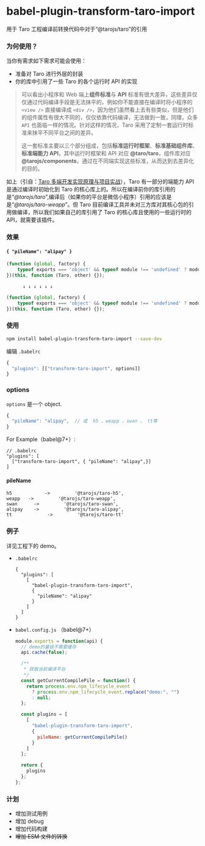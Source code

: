 # babel-plugin-transform-taro-import

用于 Taro 工程编译前转换代码中对于“@tarojs/taro”的引用

### 为何使用？

当你有需求如下需求可能会使用：

- 准备对 Taro 进行外层的封装
- 你的库中引用了一些 Taro 的各个运行时 API 的实现

> 可以看出小程序和 Web 端上**组件标准**与 **API** 标准有很大差异，这些差异仅仅通过代码编译手段是无法抹平的，例如你不能直接在编译时将小程序的 `<view />` 直接编译成 `<div />`，因为他们虽然看上去有些类似，但是他们的组件属性有很大不同的，仅仅依靠代码编译，无法做到一致，同理，众多 `API` 也面临一样的情况。针对这样的情况，Taro 采用了定制一套运行时标准来抹平不同平台之间的差异。
>
> 这一套标准主要以三个部分组成，包括**标准运行时框架**、**标准基础组件库**、**标准端能力 API**，其中运行时框架和 API 对应 **@taro/taro**，组件库对应 **@tarojs/components**，通过在不同端实现这些标准，从而达到去差异化的目的。

如上（引自：[Taro 多端开发实现原理与项目实战](https://juejin.im/book/5b73a131f265da28065fb1cd)），Taro 有一部分的端能力 API 是通过编译时初始化到 Taro 的核心库上的。所以在编译前你的库引用的是“_@tarojs/taro_”,编译后（如果你的平台是微信小程序）引用的应该是是“_@tarojs/taro-weapp_”。但 Taro 目前编译工具并未对三方库对其核心包的引用做编译，所以我们如果自己的库引用了 Taro 的核心库且使用的一些运行时的 API，就需要该插件。

### 效果

#### `{ "pileName": "alipay" }`

```javascript
(function (global, factory) {
    typeof exports === 'object' && typeof module !== 'undefined' ? module.exports = factory(require('@tarojs/taro'), require('other')) : typeof define === 'function' && define.amd ? define(['@tarojs/taro', 'other'], factory) : (global = global || self, global.demo = factory(global.Taro, global.other));
})(this, function (Taro, other) {});

      ↓ ↓ ↓ ↓ ↓ ↓

(function (global, factory) {
    typeof exports === 'object' && typeof module !== 'undefined' ? module.exports = factory(require('@tarojs/taro-alipay'), require('other')) : typeof define === 'function' && define.amd ? define(['@tarojs/taro-alipay', 'other'], factory) : (global = global || self, global.demo = factory(global.Taro, global.other));
})(this, function (Taro, other) {});
```

### 使用

```bash
npm install babel-plugin-transform-taro-import --save-dev
```

编辑 `.babelrc`

```js
{
  "plugins": [["transform-taro-import", options]]
}
```

### options

`options` 是一个 object.

```javascript
{
  "pileName": "alipay",  // 或  h5 、weapp 、swan 、 tt等
}
```

For Example（babel@7+）:

```javascrit
// .babelrc
"plugins": [
  ["transform-taro-import", { "pileName": "alipay",}]
]
```

#### pileName

```
h5            ->         '@tarojs/taro-h5',
weapp   ->         '@tarojs/taro-weapp',
swan      ->         '@tarojs/taro-swan',
alipay    ->         '@tarojs/taro-alipay',
tt             ->         '@tarojs/taro-tt'
```

### 例子

详见工程下的 demo。

- `.babelrc`

  ```
  {
    "plugins": [
      [
        "babel-plugin-transform-taro-import",
        {
          "pileName": "alipay"
        }
      ]
    ]
  }
  ```

- `babel.config.js` （babel@7+）

  ```javascript
  module.exports = function(api) {
    // demo的量级不需要缓存
    api.cache(false);

    /**
     * 获取当前编译平台
     */
    const getCurrentCompilePile = function() {
      return process.env.npm_lifecycle_event
        ? process.env.npm_lifecycle_event.replace("demo:", "")
        : null;
    };

    const plugins = [
      [
        "babel-plugin-transform-taro-import",
        {
          pileName: getCurrentCompilePile()
        }
      ]
    ];

    return {
      plugins
    };
  };
  ```

### 计划

- 增加测试用例
- 增加 debug
- 增加代码构建
- ~~增加 ESM 文件的转换~~
